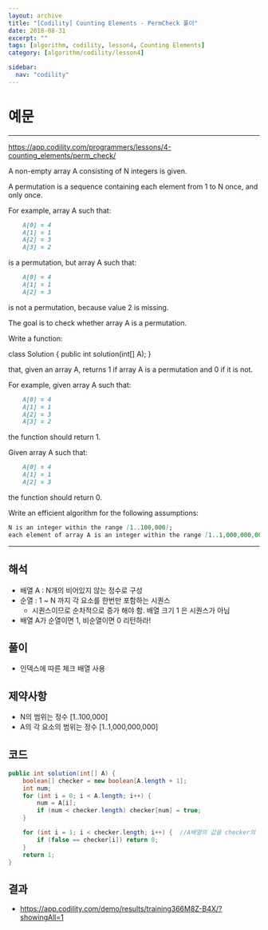 ```yaml
---
layout: archive
title: "[Codility] Counting Elements - PermCheck 풀이"
date: 2018-08-31
excerpt: ""
tags: [algorithm, codility, lesson4, Counting Elements]
category: [algorithm/codility/lesson4]

sidebar:
  nav: "codility"
---
```


# 예문

* * *

<https://app.codility.com/programmers/lessons/4-counting_elements/perm_check/>

A non-empty array A consisting of N integers is given.

A permutation is a sequence containing each element from 1 to N once, and only once.

For example, array A such that:

``` markdown
    A[0] = 4
    A[1] = 1
    A[2] = 3
    A[3] = 2
```

is a permutation, but array A such that:

``` markdown
    A[0] = 4
    A[1] = 1
    A[2] = 3
```

is not a permutation, because value 2 is missing.

The goal is to check whether array A is a permutation.

Write a function:

class Solution { public int solution(int[] A); }

that, given an array A, returns 1 if array A is a permutation and 0 if it is not.

For example, given array A such that:

``` markdown
    A[0] = 4
    A[1] = 1
    A[2] = 3
    A[3] = 2
```

the function should return 1.

Given array A such that:

``` markdown
    A[0] = 4
    A[1] = 1
    A[2] = 3
```

the function should return 0.

Write an efficient algorithm for the following assumptions:

``` markdown
N is an integer within the range [1..100,000];
each element of array A is an integer within the range [1..1,000,000,000].
```

* * *

## 해석

* 배열 A : N개의 비어있지 않는 정수로 구성
* 순열 : 1 ~ N 까지 각 요소를 한번만 포함하는 시퀀스
  * 시퀀스이므로 순차적으로 증가 해야 함. 배열 크기 1 은 시퀀스가 아님
* 배열 A가 순열이면 1, 비순열이면 0 리턴하라!

## 풀이

* 인덱스에 따른 체크 배열 사용

## 제약사항

* N의 범위는 정수 [1..100,000]
* A의 각 요소의 범위는 정수 [1..1,000,000,000]

## 코드

``` java
public int solution(int[] A) {
    boolean[] checker = new boolean[A.length + 1];
    int num;
    for (int i = 0; i < A.length; i++) {
        num = A[i];
        if (num < checker.length) checker[num] = true;
    }

    for (int i = 1; i < checker.length; i++) {  //A배열의 값을 checker의 인덱스로 활용
        if (false == checker[i]) return 0;
    }
    return 1;
}
```

## 결과

* <https://app.codility.com/demo/results/training366M8Z-B4X/?showingAll=1>